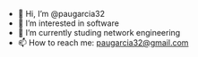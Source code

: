- 👋 Hi, I’m @paugarcia32
- 👀 I’m interested in software
- 🌱 I’m currently studing network engineering
- 📫 How to reach me: paugarcia32@gmail.com

<!---
paugarcia32/paugarcia32 is a ✨ special ✨ repository because its `README.md` (this file) appears on your GitHub profile.
You can click the Preview link to take a look at your changes.
--->
